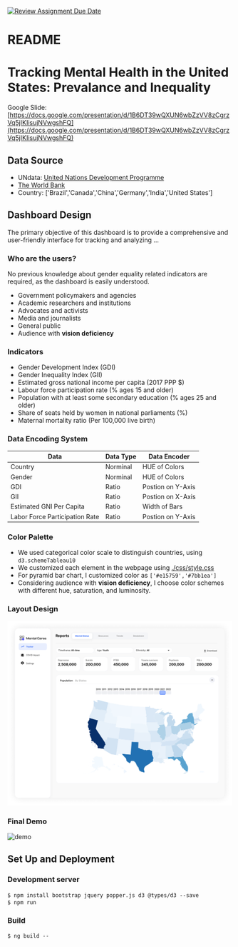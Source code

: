 [![Review Assignment Due Date](https://classroom.github.com/assets/deadline-readme-button-24ddc0f5d75046c5622901739e7c5dd533143b0c8e959d652212380cedb1ea36.svg)](https://classroom.github.com/a/aIBftyMV)

# README
# Tracking Mental Health in the United States: Prevalance and Inequality 

Google Slide: [https://docs.google.com/presentation/d/1B6DT39wQXUN6wbZzVV8zCgrzVq5jIKIisujNVwgshFQ](https://docs.google.com/presentation/d/1B6DT39wQXUN6wbZzVV8zCgrzVq5jIKIisujNVwgshFQ)

## Data Source
- UNdata: [United Nations Development Programme](https://hdr.undp.org/data-center)
- [The World Bank](https://wbl.worldbank.org/)
- Country: ['Brazil','Canada','China','Germany','India','United States']

## Dashboard Design
The primary objective of this dashboard is to provide a comprehensive and user-friendly interface for tracking and analyzing ...

### Who are the users?
No previous knowledge about gender equality related indicators are required, as the dashboard is easily understood.
- Government policymakers and agencies
- Academic researchers and institutions
- Advocates and activists
- Media and journalists
- General public
- Audience with **vision deficiency**

### Indicators
- Gender Development Index (GDI)
- Gender Inequality Index (GII)
- Estimated gross national income per capita (2017 PPP $)
- Labour force participation rate (% ages 15 and older)
- Population with at least some secondary education (% ages 25 and older)
- Share of seats held by women in national parliaments (%)
- Maternal mortality ratio (Per 100,000 live birth)


### Data Encoding System

| Data   | Data Type   | Data Encoder |
| ----------- | ----------- | ----------- |
| Country | Norminal | HUE of Colors |
| Gender | Norminal | HUE of Colors |
| GDI | Ratio | Postion on Y-Axis | 
| GII | Ratio | Postion on X-Axis | 
| Estimated GNI Per Capita | Ratio | Width of Bars |
| Labor Force Participation Rate | Ratio | Postion on Y-Axis |

### Color Palette
- We used categorical color scale to distinguish countries, using `d3.schemeTableau10`
- We customized each element in the webpage using [./css/style.css](./css/style.css)
- For pyramid bar chart, I customized color as `['#e15759','#7bb1ea']`
- Considering audience with **vision deficiency**, I choose color schemes with different hue, saturation, and luminosity.

### Layout Design
![webframe](./webframe.png)

### Final Demo
![demo](./demo.png)


## Set Up and Deployment
### Development server
```
$ npm install bootstrap jquery popper.js d3 @types/d3 --save
$ npm run
```
### Build
```
$ ng build --
```
